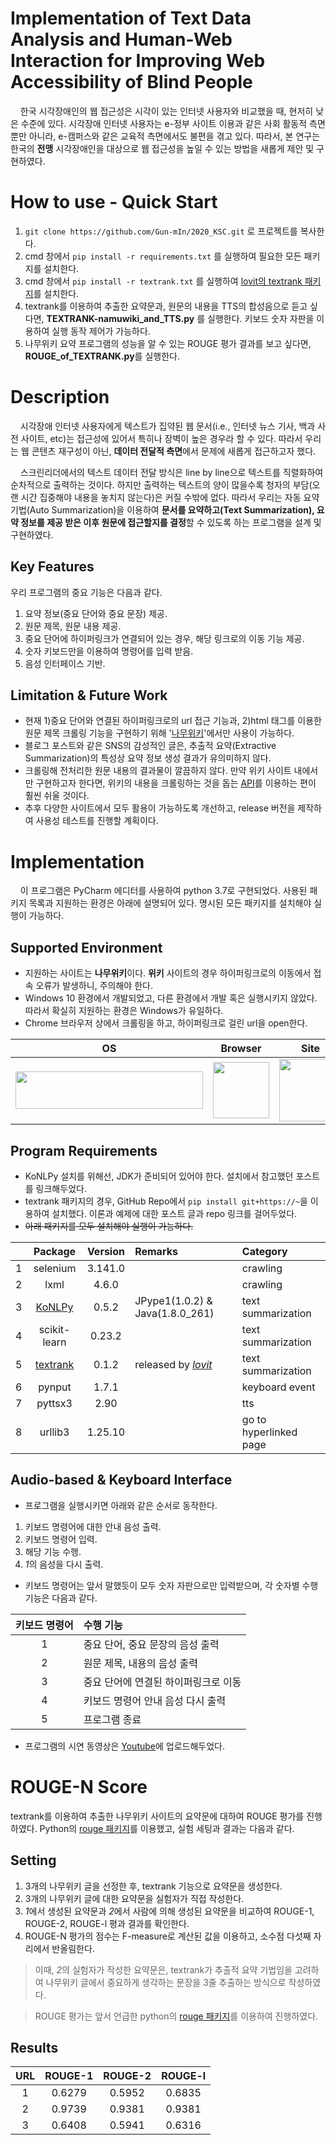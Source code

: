 
# Implementation of Text Data Analysis and Human-Web Interaction for Improving Web Accessibility of Blind People

&nbsp;&nbsp;&nbsp;&nbsp;한국 시각장애인의 웹 접근성은 시각이 있는 인터넷 사용자와 비교했을 때, 현저히 낮은 수준에 있다. 시각장애 인터넷 사용자는 e-정부 사이트 이용과 같은 사회 활동적 측면 뿐만 아니라, e-캠퍼스와 같은 교육적 측면에서도 불편을 겪고 있다. 따라서, 본 연구는 한국의 **전맹** 시각장애인을 대상으로 웹 접근성을 높일 수 있는 방법을 새롭게 제안 및 구현하였다.

# How to use - Quick Start

 1. `git clone https://github.com/Gun-mIn/2020_KSC.git` 로 프로젝트를 복사한다.
 2. cmd 창에서 `pip install -r requirements.txt` 를 실행하여 필요한 모든 패키지를 설치한다.
 3. cmd 창에서 `pip install -r textrank.txt` 를 실행하여 [lovit의 textrank 패키지](https://github.com/lovit/textrank.git)를 설치한다.
 4. textrank를 이용하여 추출한 요약문과, 원문의 내용을 TTS의 합성음으로 듣고 싶다면, **TEXTRANK-namuwiki_and_TTS.py** 를 실행한다. 키보드 숫자 자판을 이용하여 실행 동작 제어가 가능하다.
 5. 나무위키 요약 프로그램의 성능을 알 수 있는 ROUGE 평가 결과를 보고 싶다면, **ROUGE_of_TEXTRANK.py**를 실행한다.

# Description

&nbsp;&nbsp;&nbsp;&nbsp;시각장애 인터넷 사용자에게 텍스트가 집약된 웹 문서(i.e., 인터넷 뉴스 기사, 백과 사전 사이트, etc)는 접근성에 있어서 특히나 장벽이 높은 경우라 할 수 있다. 따라서 우리는 웹 콘텐츠 재구성이 아닌, **데이터 전달적 측면**에서 문제에 새롭게 접근하고자 했다. 

&nbsp;&nbsp;&nbsp;&nbsp;스크린리더에서의 텍스트 데이터 전달 방식은 line by line으로 텍스트를 직렬화하여 순차적으로 출력하는 것이다. 하지만 출력하는 텍스트의 양이 많을수록 청자의 부담(오랜 시간 집중해야 내용을 놓치지 않는다)은 커질 수밖에 없다. 따라서 우리는 자동 요약 기법(Auto Summarization)을 이용하여 **문서를 요약하고(Text Summarization), 요약 정보를 제공 받은 이후 원문에 접근할지를 결정**할 수 있도록 하는 프로그램을 설계 및 구현하였다.


## Key Features

우리 프로그램의 중요 기능은 다음과 같다.

 1. 요약 정보(중요 단어와 중요 문장) 제공.
 2. 원문 제목, 원문 내용 제공.
 3. 중요 단어에 하이퍼링크가 연결되어 있는 경우, 해당 링크로의 이동 기능 제공.
 4. 숫자 키보드만을 이용하여 명령어를 입력 받음.
 5. 음성 인터페이스 기반.

## Limitation & Future Work

 - 현재 1)중요 단어와 연결된 하이퍼링크로의 url 접근 기능과, 2)html 태그를 이용한 원문 제목 크롤링 기능을 구현하기 위해 '[나무위키](https://namu.wiki/w/%EB%82%98%EB%AC%B4%EC%9C%84%ED%82%A4:%EB%8C%80%EB%AC%B8 "Go Namu Wiki")'에서만 사용이 가능하다.
 - 블로그 포스트와 같은 SNS의 감성적인 글은, 추출적 요약(Extractive Summarization)의 특성상 요약 정보 생성 결과가 유의미하지 않다.
 - 크롤링해 전처리한 원문 내용의 결과물이 깔끔하지 않다. 만약 위키 사이트 내에서만 구현하고자 한다면, 위키의 내용을 크롤링하는 것을 돕는 [API](https://www.mediawiki.org/wiki/API:Main_page "about Media Wiki API")를 이용하는 편이 훨씬 쉬울 것이다.
 - 추후 다양한 사이트에서 모두 활용이 가능하도록 개선하고, release 버전을 제작하여 사용성 테스트를 진행할 계획이다.


# Implementation
&nbsp;&nbsp;&nbsp;&nbsp;이 프로그램은 PyCharm 에디터를 사용하여 python 3.7로 구현되었다. 사용된 패키지 목록과 지원하는 환경은 아래에 설명되어 있다. 명시된 모든 패키지를 설치해야 실행이 가능하다.

## Supported Environment 

 - 지원하는 사이트는 **나무위키**이다. **위키** 사이트의 경우 하이퍼링크로의 이동에서 접속 오류가 발생하니, 주의해야 한다.
 - Windows 10 환경에서 개발되었고, 다른 환경에서 개발 혹은 실행시키지 않았다. 따라서 확실히 지원하는 환경은 Windows가 유일하다.
 - Chrome 브라우저 상에서 크롤링을 하고, 하이퍼링크로 걸린 url을 open한다. 
 
| OS | Browser | Site |
|--|--|--|
| <img src="https://upload.wikimedia.org/wikipedia/commons/0/05/Windows_10_Logo.svg" width = "300" height="60"> | <img src="https://upload.wikimedia.org/wikipedia/commons/thumb/a/a5/Google_Chrome_icon_%28September_2014%29.svg/512px-Google_Chrome_icon_%28September_2014%29.svg.png" width="90"/> |<a href = "https://namu.wiki/w/%EB%82%98%EB%AC%B4%EC%9C%84%ED%82%A4"><img src="https://w.namu.la/s/895d8eaf4bbb3b9b2ca614bbf22cc8229ce77b2e780d3b63abac8f04510493038affe6e8be4eea6e33a6d1fb5c50733697da8edec268c09b1a585af1df7d11fb9b0381a3638890a6cde85ebd84c5ef64c668ad266bb69863feb52937a5b262c0cd1615100f772c348a588a801574f4dc" width="100">|

## Program Requirements

 - KoNLPy 설치를 위해선, JDK가 준비되어 있어야 한다. 설치에서 참고했던 포스트를 링크해두었다.
 - textrank 패키지의 경우, GitHub Repo에서 `pip install git+https://~`을 이용하여 설치했다. 이론과 예제에 대한 포스트 글과 repo 링크를 걸어두었다.
 - ~~아래 패키지를 모두 설치해야 실행이 가능하다.~~
  

|          |Package  |Version | Remarks     | Category |
|:----------:|:--------:|:--------:|:--------|:--------|
|1|selenium|3.141.0| |crawling|
|2|lxml|4.6.0| |crawling|
|3|[KoNLPy](https://webnautes.tistory.com/1394 "How to install")|0.5.2|JPype1(1.0.2) & Java(1.8.0_261)|text summarization|
|4|scikit-learn|0.23.2| |text summarization|
|5|[textrank](https://lovit.github.io/nlp/2019/04/30/textrank/ "You can see more details of this package!")|0.1.2|released by [*lovit*](https://github.com/lovit/textrank.git "Go to repo")|text summarization|
|6|pynput|1.7.1| |keyboard event|
|7|pyttsx3|2.90| |tts|
|8|urllib3|1.25.10| |go to hyperlinked page|

## Audio-based & Keyboard Interface 
- 프로그램을 실행시키면 아래와 같은 순서로 동작한다.

 1. 키보드 명령어에 대한 안내 음성 출력.
 2. 키보드 명령어 입력.
 3. 해당 기능 수행.
 4. *1*의 음성을 다시 출력.

- 키보드 명령어는 앞서 말했듯이 모두 숫자 자판으로만 입력받으며, 각 숫자별 수행 기능은 다음과 같다.

| 키보드 명령어 | 수행 기능 |
|:--:|:--|
|1|중요 단어, 중요 문장의 음성 출력|
|2|원문 제목, 내용의 음성 출력|
|3|중요 단어에 연결된 하이퍼링크로 이동|
|4|키보드 명령어 안내 음성 다시 출력|
|5|프로그램 종료|

- 프로그램의 시연 동영상은 [Youtube](https://youtu.be/gTFmJWGsmNE)에 업로드해두었다.

#  ROUGE-N Score
textrank를 이용하여 추출한 나무위키 사이트의 요약문에 대하여 ROUGE 평가를 진행하였다. Python의 [rouge 패키지](https://pypi.org/project/rouge/)를 이용했고, 실험 세팅과 결과는 다음과 같다.

## Setting

 1. 3개의 나무위키 글을 선정한 후, textrank 기능으로 요약문을 생성한다.
 2. 3개의 나무위키 글에 대한 요약문을 실험자가 직접 작성한다.
 3. *1*에서 생성된 요약문과 *2*에서 사람에 의해 생성된 요약문을 비교하여 ROUGE-1, ROUGE-2, ROUGE-l 평과 결과를 확인한다.
 4. ROUGE-N 평가의 점수는 F-measure로 계산된 값을 이용하고, 소수점 다섯째 자리에서 반올림한다.

> 이때,  *2*의 실험자가 작성한 요약문은,  textrank가 추출적 요약 기법임을 고려하여 나무위키 글에서 중요하게 생각하는 문장을 3줄 추출하는 방식으로 작성하였다.

> ROUGE 평가는 앞서 언급한 python의 [rouge 패키지](https://pypi.org/project/rouge/)를 이용하여 진행하였다. 

## Results
| URL | ROUGE-1 | ROUGE-2 | ROUGE-l |
|:--:|:--:|:--:|:--:|
|1|0.6279|0.5952|0.6835|
|2|0.9739|0.9381|0.9381|
|3|0.6408|0.5941|0.6316|
